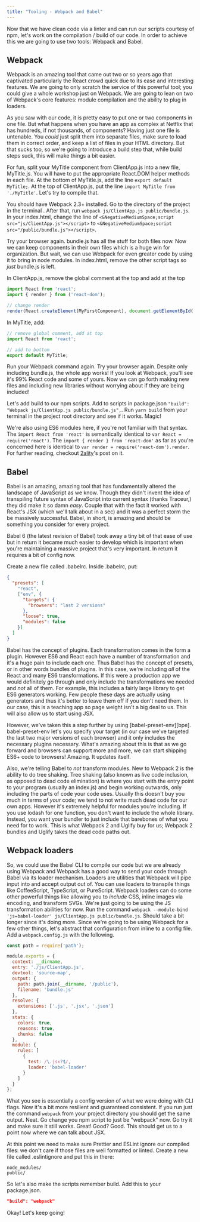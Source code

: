 ```yaml
---
title: "Tooling - Webpack and Babel"
---
```


Now that we have clean code via a linter and can run our scripts courtesy of npm, let's work on the compilation / build of our code. In order to achieve this we are going to use two tools: Webpack and Babel.

## Webpack

Webpack is an amazing tool that came out two or so years ago that captivated particularly the React crowd quick due to its ease and interesting features. We are going to only scratch the service of this powerful tool; you could give a whole workshop just on Webpack. We are going to lean on two of Webpack's core features: module compilation and the ability to plug in loaders.

As you saw with our code, it is pretty easy to put one or two components in one file. But what happens when you have an app as complex at Netflix that has hundreds, if not thousands, of components? Having just one file is untenable. You _could_ just split them into separate files, make sure to load them in correct order, and keep a list of files in your HTML directory. But that sucks too, so we're going to introduce a build step that, while build steps suck, this will make things a bit easier.

For fun, split your MyTitle component from ClientApp.js into a new file, MyTitle.js. You will have to put the appropriate React.DOM helper methods in each file. At the bottom of MyTitle.js, add the line `export default MyTitle;`. At the top of ClientApp.js, put the line `import MyTitle from './MyTitle'`. Let's try to compile that.

You should have Webpack 2.3+ installed. Go to the directory of the project in the terminal . After that, run `webpack js/ClientApp.js public/bundle.js`. In your index.html, change the line of `<&NegativeMediumSpace;script src="js/ClientApp.js"></script>` to `<&NegativeMediumSpace;script src="/public/bundle.js"></script>`.

Try your browser again. bundle.js has all the stuff for both files now. Now we can keep components in their own files which is a huge win for organization. But wait, we can use Webpack for even greater code by using it to bring in node modules. In index.html, remove the other script tags so _just_ bundle.js is left.

In ClientApp.js, remove the global comment at the top and add at the top

```javascript
import React from 'react';
import { render } from ('react-dom');

// change render
render(React.createElement(MyFirstComponent), document.getElementById('app'));
```

In MyTitle, add:

```javascript
// remove global comment, add at top
import React from 'react';

// add to bottom
export default MyTitle;
```

Run your Webpack command again. Try your browser again. Despite only including bundle.js, the whole app works! If you look at Webpack, you'll see it's 99% React code and some of yours. Now we can go forth making new files and including new libraries without worrying about if they are being included!

Let's add build to our npm scripts. Add to scripts in package.json `"build": "Webpack js/ClientApp.js public/bundle.js",`. Run `yarn build` from your terminal in the project root directory and see if it works. Magic!

We're also using ES6 modules here, if you're not familiar with that syntax. The `import React from 'react'` is semantically identical to `var React = require('react')`. The `import { render } from 'react-dom'` as far as you're concerned here is identical to `var render = require('react-dom').render`. For further reading, checkout [2ality][es6-modules]'s post on it.

## Babel

Babel is an amazing, amazing tool that has fundamentally altered the landscape of JavaScript as we know. Though they didn't invent the idea of transpiling future syntax of JavaScript into current syntax (thanks Traceur,) they did make it so damn _easy_. Couple that with the fact it worked with React's JSX (which we'll talk about in a sec) and it was a perfect storm the be massively successful. Babel, in short, is amazing and should be something you consider for every project.

Babel 6 (the latest revision of Babel) took away a tiny bit of that ease of use but in return it became much easier to develop which is important  when you're maintaining a massive project that's very important. In return it requires a bit of config now.

Create a new file called .babelrc. Inside .babelrc, put:

```json
{
  "presets": [
    "react",
    ["env", {
      "targets": {
        "browsers": "last 2 versions"
      },
      "loose": true,
      "modules": false
    }]
  ]
}
```

Babel has the concept of plugins. Each transformation comes in the form a plugin. However ES6 and React each have a number of transformation and it's a huge pain to include each one. Thus Babel has the concept of presets, or in other words bundles of plugins. In this case, we're including _all_ of the React and many ES6 transformations. If this were a production app we would definitely go through and only include the transformations we needed and _not_ all of them. For example, this includes a fairly large library to get ES6 generators working. Few people these days are actually using generators and thus it's better to leave them off if you don't need them. In our case, this is a teaching app so page weight isn't a big deal to us. This will also allow us to start using JSX.

However, we've taken this a step further by using [babel-preset-env][bpe]. babel-preset-env let's you specify your target (in our case we've targeted the last two major versions of each browser) and it only includes the necessary plugins necessary. What's amazing about this is that as we go forward and browsers can support more and more, we can start shipping ES6+ code to browsers! Amazing. It updates itself.

Also, we're telling Babel to _not_ transform modules. New to Webpack 2 is the ability to do tree shaking. Tree shaking (also known as live code inclusion, as opposed to dead code elimination) is where you start with the entry point to your program (usually an index.js) and begin working outwards, only including the parts of code your code uses. Usually this doesn't buy you much in terms of _your_ code; we tend to not write much dead code for our own apps. However it's extremely helpful for modules you're including. If you use lodash for one function, you don't want to include the whole library. Instead, you want your bundler to just include that barebones of what you need for to work. This is what Webpack 2 and Uglify buy for us; Webpack 2 bundles and Uglify takes the dead code paths out.


## Webpack loaders

So, we could use the Babel CLI to compile our code but we are already using Webpack and Webpack has a good way to send your code through Babel via its loader mechanism. Loaders are utilities that Webpack will pipe input into and accept output out of. You can use loaders to transpile things like CoffeeScript, TypeScript, or PureScript. Webpack loaders can do some other powerful things like allowing you to _include_ CSS, inline images via encoding, and transform SVGs. We're just going to be using the JS transformation abilities for now. Run the command `webpack --module-bind 'js=babel-loader' js/ClientApp.js public/bundle.js`. Should take a bit longer since it's doing more. Since we're going to be using Webpack for a few other things, let's abstract that configuration from inline to a config file. Add a `webpack.config.js` with the following.

```javascript
const path = require('path');

module.exports = {
  context: __dirname,
  entry: './js/ClientApp.js',
  devtool: 'source-map',
  output: {
    path: path.join(__dirname, '/public'),
    filename: 'bundle.js'
  },
  resolve: {
    extensions: ['.js', '.jsx', '.json']
  },
  stats: {
    colors: true,
    reasons: true,
    chunks: false
  },
  module: {
    rules: [
      {
        test: /\.jsx?$/,
        loader: 'babel-loader'
      }
    ]
  }
};

```

What you see is essentially a config version of what we were doing with CLI flags. Now it's a bit more resilient and guaranteed consistent. If you run just the command `webpack` from your project directory you should get the same output. Neat. Go change you npm script to just be "webpack" now. Go try it and make sure it still works. Great! Good? Good. This should get us to a point now where we can talk about JSX.

At this point we need to make sure Prettier and ESLint ignore our compiled files: we don't care if those files are well formatted or linted. Create a new file called .eslintignore and put this in there:

```
node_modules/
public/
```

So let's also make the scripts remember build. Add this to your package.json.

```json
"build": "webpack"
```

Okay! Let's keep going!

[es6-modules]: http://www.2ality.com/2014/09/es6-modules-final.html
